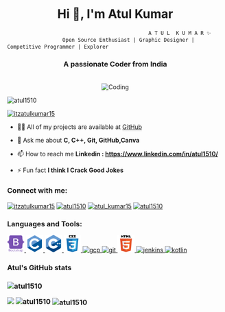 <h1 align="center">Hi 👋, I'm Atul Kumar</h1>

                                                  A T U L  K U M A R ✨
                      Open Source Enthusiast | Graphic Designer | Competitive Programmer | Explorer

<h3 align="center">A passionate Coder from India</h3>
<br>
<div align="center">
<img align="center" alt="Coding" width="400" src="https://cdn.dribbble.com/users/1162077/screenshots/3848914/programmer.gif">
</div>
<p align="left"> <img src="https://komarev.com/ghpvc/?username=atul1510&label=Profile%20views&color=0e75b6&style=flat" alt="atul1510" /> </p>

<p align="left"> <a href="https://twitter.com/itzatulkumar15" target="blank"><img src="https://img.shields.io/twitter/follow/itzatulkumar15?logo=twitter&style=for-the-badge" alt="itzatulkumar15" /></a> </p>

- 👨‍💻 All of my projects are available at [GitHub](https://github.com/atul1510)

- 💬 Ask me about **C, C++, Git, GitHub,Canva**

- 📫 How to reach me **Linkedin : https://www.linkedin.com/in/atul1510/**

- ⚡ Fun fact **I think I Crack Good Jokes**

<h3 align="left">Connect with me:</h3>
<p align="left">
<a href="https://twitter.com/itzatulkumar15" target="blank"><img align="center" src="https://raw.githubusercontent.com/rahuldkjain/github-profile-readme-generator/master/src/images/icons/Social/twitter.svg" alt="itzatulkumar15" height="30" width="40" /></a>
<a href="https://linkedin.com/in/atul1510" target="blank"><img align="center" src="https://raw.githubusercontent.com/rahuldkjain/github-profile-readme-generator/master/src/images/icons/Social/linked-in-alt.svg" alt="atul1510" height="30" width="40" /></a>
<a href="https://instagram.com/atul_kumar15" target="blank"><img align="center" src="https://raw.githubusercontent.com/rahuldkjain/github-profile-readme-generator/master/src/images/icons/Social/instagram.svg" alt="atul_kumar15" height="30" width="40" /></a>
<a href="https://www.codechef.com/users/atul1510" target="blank"><img align="center" src="https://cdn.jsdelivr.net/npm/simple-icons@3.1.0/icons/codechef.svg" alt="atul1510" height="30" width="40" /></a>
</p>

<h3 align="left">Languages and Tools:</h3>
<p align="left"> <a href="https://getbootstrap.com" target="_blank" rel="noreferrer"> <img src="https://raw.githubusercontent.com/devicons/devicon/master/icons/bootstrap/bootstrap-plain-wordmark.svg" alt="bootstrap" width="40" height="40"/> </a> <a href="https://www.cprogramming.com/" target="_blank" rel="noreferrer"> <img src="https://raw.githubusercontent.com/devicons/devicon/master/icons/c/c-original.svg" alt="c" width="40" height="40"/> </a> <a href="https://www.w3schools.com/cpp/" target="_blank" rel="noreferrer"> <img src="https://raw.githubusercontent.com/devicons/devicon/master/icons/cplusplus/cplusplus-original.svg" alt="cplusplus" width="40" height="40"/> </a> <a href="https://www.w3schools.com/css/" target="_blank" rel="noreferrer"> <img src="https://raw.githubusercontent.com/devicons/devicon/master/icons/css3/css3-original-wordmark.svg" alt="css3" width="40" height="40"/> </a> <a href="https://cloud.google.com" target="_blank" rel="noreferrer"> <img src="https://www.vectorlogo.zone/logos/google_cloud/google_cloud-icon.svg" alt="gcp" width="40" height="40"/> </a> <a href="https://git-scm.com/" target="_blank" rel="noreferrer"> <img src="https://www.vectorlogo.zone/logos/git-scm/git-scm-icon.svg" alt="git" width="40" height="40"/> </a> <a href="https://www.w3.org/html/" target="_blank" rel="noreferrer"> <img src="https://raw.githubusercontent.com/devicons/devicon/master/icons/html5/html5-original-wordmark.svg" alt="html5" width="40" height="40"/> </a> <a href="https://www.jenkins.io" target="_blank" rel="noreferrer"> <img src="https://www.vectorlogo.zone/logos/jenkins/jenkins-icon.svg" alt="jenkins" width="40" height="40"/> </a> <a href="https://kotlinlang.org" target="_blank" rel="noreferrer"> <img src="https://www.vectorlogo.zone/logos/kotlinlang/kotlinlang-icon.svg" alt="kotlin" width="40" height="40"/> </a> </p>

<h3>Atul's GitHub stats<h3>
<p align="left"> <img src="https://komarev.com/ghpvc/?username=atul1510&label=Profile%20views&color=0e75b6&style=flat" alt="atul1510" /> </p>

<p>
  <img width="49%" src="https://github-readme-stats.vercel.app/api?username=atul1510&&show_icons=true&title_color=ffffff&icon_color=bb2acf&text_color=daf7dc&bg_color=151515">
  <img width="49%"   src="https://github-readme-streak-stats.herokuapp.com/?user=atul1510&theme=nightowl&hide_border=true&fire=DD2727" alt="atul1510" />
  <img width="40%" align="center"  src="https://github-readme-stats.vercel.app/api/top-langs?username=atul1510&color=0e75b6&style=flat&theme=nightowl&hide_border=true" alt="atul1510" />
</p>
